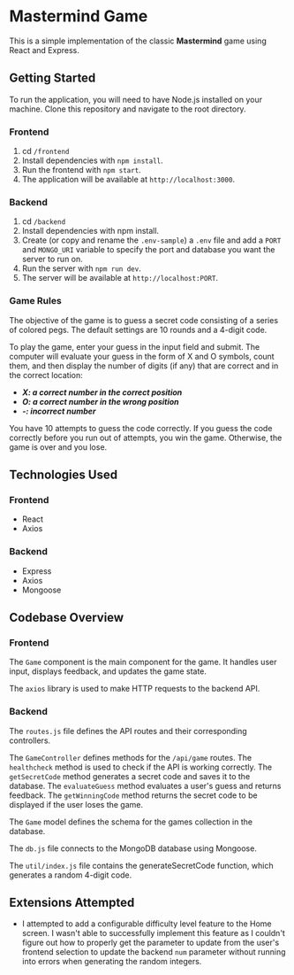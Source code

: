 # Mastermind Game

This is a simple implementation of the classic **Mastermind** game using React and Express.

## Getting Started

To run the application, you will need to have Node.js installed on your machine. Clone this repository and navigate to the root directory.

### Frontend

1. cd `/frontend`
2. Install dependencies with `npm install`.
3. Run the frontend with `npm start`.
4. The application will be available at `http://localhost:3000`.

### Backend

1. cd `/backend`
2. Install dependencies with npm install.
3. Create (or copy and rename the `.env-sample`) a `.env` file and add a `PORT` and `MONGO_URI` variable to specify the port and database you want the server to run on.
4. Run the server with `npm run dev`.
5. The server will be available at `http://localhost:PORT`.

### Game Rules

The objective of the game is to guess a secret code consisting of a series of colored pegs. The default settings are 10 rounds and a 4-digit code.

To play the game, enter your guess in the input field and submit. The computer will evaluate your guess in the form of X and O symbols, count them, and then display the number of digits (if any) that are correct and in the correct location:

- **_X: a correct number in the correct position_**
- **_O: a correct number in the wrong position_**
- **_-: incorrect number_**

You have 10 attempts to guess the code correctly. If you guess the code correctly before you run out of attempts, you win the game. Otherwise, the game is over and you lose.

## Technologies Used

### Frontend

- React
- Axios

### Backend

- Express
- Axios
- Mongoose

## Codebase Overview

### Frontend

The `Game` component is the main component for the game. It handles user input, displays feedback, and updates the game state.

The `axios` library is used to make HTTP requests to the backend API.

### Backend

The `routes.js` file defines the API routes and their corresponding controllers.

The `GameController` defines methods for the `/api/game` routes. The `healthcheck` method is used to check if the API is working correctly. The `getSecretCode` method generates a secret code and saves it to the database. The `evaluateGuess` method evaluates a user's guess and returns feedback. The `getWinningCode` method returns the secret code to be displayed if the user loses the game.

The `Game` model defines the schema for the games collection in the database.

The `db.js` file connects to the MongoDB database using Mongoose.

The `util/index.js` file contains the generateSecretCode function, which generates a random 4-digit code.

## Extensions Attempted

- I attempted to add a configurable difficulty level feature to the Home screen. I wasn't able to successfully implement this feature as I couldn't figure out how to properly get the parameter to update from the user's frontend selection to update the backend `num` parameter without running into errors when generating the random integers.
